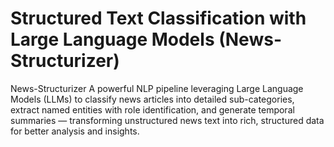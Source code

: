 # Structured Text Classification with Large Language Models (News-Structurizer)
News-Structurizer A powerful NLP pipeline leveraging Large Language Models (LLMs) to classify news articles into detailed sub-categories, extract named entities with role identification, and generate temporal summaries — transforming unstructured news text into rich, structured data for better analysis and insights.
